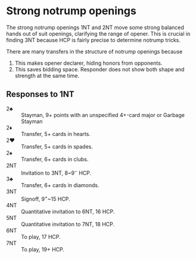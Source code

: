 Strong notrump openings
=======================
The strong notrump openings 1NT and 2NT move some strong balanced hands out of
suit openings, clarifying the range of opener.  This is crucial in finding 3NT
because HCP is fairly precise to determine notrump tricks.

There are many transfers in the structure of notrump openings because

1. This makes opener declarer, hiding honors from opponents.
2. This saves bidding space.  Responder does not show both shape and strength
   at the same time.

Responses to 1NT
----------------
<dl>
  <dt>2♣</dt>
  <dd>Stayman, 9+ points with an unspecified 4+-card major or Garbage Stayman</dd>

  <dt>2♦</dt>
  <dd>Transfer, 5+ cards in hearts.</dd>

  <dt>2♥</dt>
  <dd>Transfer, 5+ cards in spades.</dd>

  <dt>2♠</dt>
  <dd>Transfer, 6+ cards in clubs.</dd>

  <dt>2NT</dt>
  <dd>Invitation to 3NT, 8~9<sup>&minus;</sup> HCP.</dd>

  <dt>3♣</dt>
  <dd>Transfer, 6+ cards in diamonds.</dd>

  <dt>3NT</dt>
  <dd>Signoff, 9<sup>+</sup>~15 HCP.</dd>

  <dt>4NT</dt>
  <dd>Quantitative invitation to 6NT, 16 HCP.</dd>

  <dt>5NT</dt>
  <dd>Quantitative invitation to 7NT, 18 HCP.</dd>

  <dt>6NT</dt>
  <dd>To play, 17 HCP.</dd>

  <dt>7NT</dt>
  <dd>To play, 19+ HCP.</dd>
</dl>
